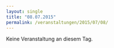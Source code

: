 ```yaml
---
layout: single
title: "08.07.2015"
permalink: /veranstaltungen/2015/07/08/
---
```


Keine Veranstaltung an diesem Tag.

